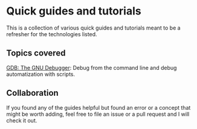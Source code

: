 # Quick guides and tutorials

This is a collection of various quick guides and tutorials meant to be a refresher for the technologies listed.

## Topics covered

[GDB: The GNU Debugger](/gdb/): Debug from the command line and debug automatization with scripts.

## Collaboration

If you found any of the guides helpful but found an error or a concept that might be worth adding, feel free to file an issue or a pull request and I will check it out.
